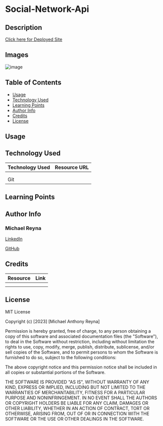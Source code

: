 # Social-Network-Api


## Description

[Click here for Deployed Site]()


## Images

![image]()

## Table of Contents 
* [Usage](#usage)
* [Technology Used](#technology-used)
* [Learning Points](#learning-points)
* [Author Info](#author-info)
* [Credits](#credits)
* [License](#license)

## Usage

## Technology Used

| Technology Used         | Resource URL           | 
| ------------- |:-------------:| 
|     |  | 
|      |       |   
| Git |      |  


## Learning Points



## Author Info

### Michael Reyna
[LinkedIn](https://www.linkedin.com/in/michael-reyna-35b597245/)

[GitHub](https://github.com/michaelreyna25)
## Credits 

|Resource | Link |
|-------|:-------:|
| |  |
|      |    |
## License
MIT License

Copyright (c) [2023] [Michael Anthony Reyna]

Permission is hereby granted, free of charge, to any person obtaining a copy
of this software and associated documentation files (the "Software"), to deal
in the Software without restriction, including without limitation the rights
to use, copy, modify, merge, publish, distribute, sublicense, and/or sell
copies of the Software, and to permit persons to whom the Software is
furnished to do so, subject to the following conditions:

The above copyright notice and this permission notice shall be included in all
copies or substantial portions of the Software.

THE SOFTWARE IS PROVIDED "AS IS", WITHOUT WARRANTY OF ANY KIND, EXPRESS OR
IMPLIED, INCLUDING BUT NOT LIMITED TO THE WARRANTIES OF MERCHANTABILITY,
FITNESS FOR A PARTICULAR PURPOSE AND NONINFRINGEMENT. IN NO EVENT SHALL THE
AUTHORS OR COPYRIGHT HOLDERS BE LIABLE FOR ANY CLAIM, DAMAGES OR OTHER
LIABILITY, WHETHER IN AN ACTION OF CONTRACT, TORT OR OTHERWISE, ARISING FROM,
OUT OF OR IN CONNECTION WITH THE SOFTWARE OR THE USE OR OTHER DEALINGS IN THE
SOFTWARE.